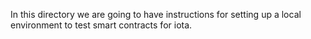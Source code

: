 In this directory we are going to have instructions
for setting up a local environment to test smart contracts for iota.


